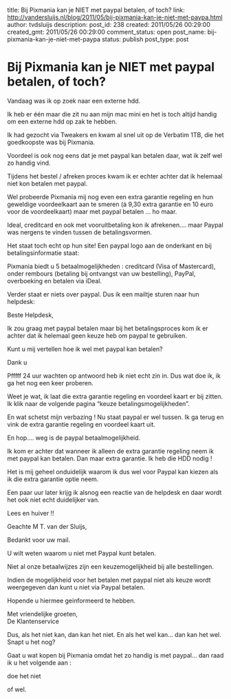 title: Bij Pixmania kan je NIET met paypal betalen, of toch?
link: http://vandersluijs.nl/blog/2011/05/bij-pixmania-kan-je-niet-met-paypa.html
author: tvdsluijs
description: 
post_id: 238
created: 2011/05/26 00:29:00
created_gmt: 2011/05/26 00:29:00
comment_status: open
post_name: bij-pixmania-kan-je-niet-met-paypa
status: publish
post_type: post

# Bij Pixmania kan je NIET met paypal betalen, of toch?

Vandaag was ik op zoek naar een externe hdd.  
  
Ik heb er één maar die zit nu aan mijn mac mini en het is toch altijd handig om een externe hdd op zak te hebben.  
  
Ik had gezocht via Tweakers en kwam al snel uit op de Verbatim 1TB, die het goedkoopste was bij Pixmania.  
  
Voordeel is ook nog eens dat je met paypal kan betalen daar, wat ik zelf wel zo handig vind.  
  
Tijdens het bestel / afreken proces kwam ik er echter achter dat ik helemaal niet kon betalen met paypal.  
  
Wel probeerde Pixmania mij nog even een extra garantie regeling en hun geweldige voordeelkaart aan te smeren (á 9,30 extra garantie en 10 euro voor de voordeelkaart) maar met paypal betalen … ho maar.  
  
Ideal, creditcard en ook met vooruitbetaling kon ik afrekenen…. maar Paypal was nergens te vinden tussen de betalingsvormen.  
  
Het staat toch echt op hun site! Een paypal logo aan de onderkant en bij betalingsinformatie staat:   
  
Pixmania biedt u 5 betaalmogelijkheden : creditcard (Visa of Mastercard), onder rembours (betaling bij ontvangst van uw bestelling), PayPal, overboeking en betalen via iDeal.  
  
Verder staat er niets over paypal. Dus ik een mailtje sturen naar hun helpdesk:  
  
Beste Helpdesk,  
  
Ik zou graag met paypal betalen maar bij het betalingsproces kom ik er achter dat ik helemaal geen keuze heb om paypal te gebruiken.  
  
Kunt u mij vertellen hoe ik wel met paypal kan betalen?  
  
Dank u  
  
Pfffff 24 uur wachten op antwoord heb ik niet echt zin in. Dus wat doe ik, ik ga het nog een keer proberen.  
  
Weet je wat, ik laat die extra garantie regeling en voordeel kaart er bij zitten. Ik klik naar de volgende pagina “keuze betalingsmogelijkheden”.  
  
En wat schetst mijn verbazing ! Nu staat paypal er wel tussen. Ik ga terug en vink de extra garantie regeling en voordeel kaart uit.  
  
En hop…. weg is de paypal betaalmogelijkheid.  
  
Ik kom er achter dat wanneer ik alleen de extra garantie regeling neem ik met paypal kan betalen. Dan maar extra garantie. Ik heb die HDD nodig !  
  
Het is mij geheel onduidelijk waarom ik dus wel voor Paypal kan kiezen als ik die extra garantie optie neem.  
  
Een paar uur later krijg ik alsnog een reactie van de helpdesk en daar wordt het ook niet echt duidelijker van.  
  
Lees en huiver !!  
  
Geachte M T. van der Sluijs,   
  
Bedankt voor uw mail.  
  
U wilt weten waarom u niet met Paypal kunt betalen.  
  
Niet al onze betaalwijzes zijn een keuzemogelijkheid bij alle bestellingen.  
  
Indien de mogelijkheid voor het betalen met paypal niet als keuze wordt weergegeven dan kunt u niet via Paypal betalen.  
  
Hopende u hiermee geinformeerd te hebben.  
  
Met vriendelijke groeten,  
De Klantenservice  
  
Dus, als het niet kan, dan kan het niet. En als het wel kan… dan kan het wel. Snapt u het nog?  
  
Gaat u wat kopen bij Pixmania omdat het zo handig is met paypal… dan raad ik u het volgende aan :  
  
doe het niet  
  
of wel.